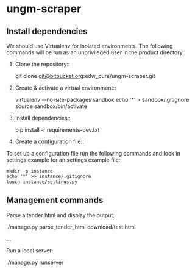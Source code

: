 ungm-scraper
============


Install dependencies
--------------------
We should use Virtualenv for isolated environments. The following commands will
be run as an unprivileged user in the product directory::

1. Clone the repository::

    git clone git@bitbucket.org:edw_pure/ungm-scraper.git

2. Create & activate a virtual environment::

    virtualenv --no-site-packages sandbox
    echo '*' > sandbox/.gitignore
    source sandbox/bin/activate

3. Install dependencies::

    pip install -r requirements-dev.txt


4. Create a configuration file::

To set up a configuration file run the following commands and look in
settings.example for an settings example file::

    mkdir -p instance
    echo '*' >> instance/.gitignore
    touch instance/settings.py


Management commands
-------------------

Parse a tender html and display the output:

 ./manage.py parse_tender_html download/test.html

...

Run a local server:

 ./manage.py runserver
